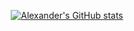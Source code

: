 
<div align="center">

[![Alexander's GitHub stats](https://github-readme-stats.vercel.app/api?username=msoedov&show_icons=true&theme=""&icon_color=586069&text_color=586069&bg_color=fff)](https://github.com/msoedov/msoedov)

</div>

<!--
**msoedov/msoedov** is a ✨ _special_ ✨ repository because its `README.md` (this file) appears on your GitHub profile.

Here are some ideas to get you started:

- 🔭 I’m currently working on ...
- 🌱 I’m currently learning ...
- 👯 I’m looking to collaborate on ...
- 🤔 I’m looking for help with ...
- 💬 Ask me about ...
- 📫 How to reach me: ...
- 😄 Pronouns: ...
- ⚡ Fun fact: ...
-->
